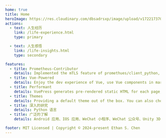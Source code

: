 ```yaml
---
home: true
title: Home
heroImage: https://res.cloudinary.com/dbsadrsxp/image/upload/v1722173705/esc-logo_bzi4lw.jpg
actions:
  - text: 人生经历
    link: /life-experience.html
    type: primary

  - text: 人生感悟
    link: /life-insights.html
    type: secondary

features:
  - title: Prometheus-Contributor
    details: Implemented the mTLS feature of promethues/client_python, for which the project team released a new version!
  - title: Vue-Powered
    details: Enjoy the dev experience of Vue, use Vue components in markdown, and develop custom themes with Vue.
  - title: Performant
    details: VuePress generates pre-rendered static HTML for each page, and runs as an SPA once a page is loaded.
  - title: Themes
    details: Providing a default theme out of the box. You can also choose a community theme or create your own one.
  - title: 深入的研究
    details: Python 语言
  - title: 广泛的了解
    details: Android 应用、IOS 应用、WeChat 小程序、WeChat 公众号、Unity 3D 游戏、Vue、Next.Js

footer: MIT Licensed | Copyright © 2024-present Ethan S. Chen
---
```


